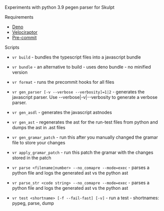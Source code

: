 Experiments with python 3.9 pegen parser for Skulpt

Requirements

-   [Deno](https://deno.land/manual/getting_started/installation)
-   [Velociraptor](https://velociraptor.run/docs/installation/)
-   [Pre-commit](https://pre-commit.com/#install)

Scripts

-   `vr build` - bundles the typescript files into a javascript bundle
-   `vr bundle` - an alternative to build - uses deno bundle - no minified version
-   `vr format` - runs the precommit hooks for all files

-   `vr gen_parser [-v --verbose --verbosity]=1|2` - generates the javascript parser. Use --verbose|-v|--verbosity to generate a verbose parser.
-   `vr gen_asdl` - generates the javascript astnodes
-   `vr gen_ast` - regenerates the ast for the run-test files from python and dumps the ast in .ast files

-   `vr gen_gramar_patch` - run this after you manually changed the gramar file to store your changes
-   `vr apply_gramar_patch` - run this patch the gramar with the changes stored in the patch

-   `vr parse <filename|number> --no_comapre --mode=exec` - parses a python file and logs the generated ast vs the python ast
-   `vr parse_str <code string> --no_comapre --mode=exec` - parses a python file and logs the generated ast vs the python ast

-   `vr test <shortname> [-f --fail-fast] [-v]` - run a test - shortnames: pypeg, parse, dump
